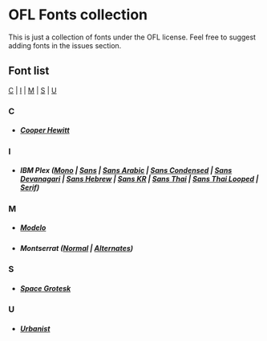 # OFL Fonts collection
This is just a collection of fonts under the OFL license. Feel free to suggest adding fonts in the issues section.

## Font list
[C](###C) | [I](###I) | [M](###M) | [S](###S) | [U](###U)

### C
- ##### [Cooper Hewitt](Fonts/Cooper\%20Hewitt)
### I
- ##### IBM Plex ([Mono](Fonts/IBM%20Plex%20Mono) | [Sans](Fonts/IBM%20Plex%20Sans) | [Sans Arabic](Fonts/IBM%20Plex%20Sans%20Arabic) | [Sans Condensed](Fonts/IBM%20Plex%20Sans%20Condensed) | [Sans Devanagari](Fonts/IBM%20Plex%20Sans%20Devanagari) | [Sans Hebrew](Fonts/IBM%20Plex%20Sans%20Hebrew) | [Sans KR](Fonts/IBM%20Plex%20Sans%20KR) | [Sans Thai](Fonts/IBM%20Plex%20Sans%20Thai) | [Sans Thai Looped](Fonts/IBM%20Plex%20Sans%20Thai%20Looped) | [Serif](Fonts/IBM%20Plex%20Serif))
### M
- ##### [Modelo](Fonts/Modelo)
- ##### Montserrat ([Normal](Fonts/Montserrat) | [Alternates](Fonts/Montserrat%20Alternates))
### S
- ##### [Space Grotesk](Fonts/Space%20Grotesk)
### U
- ##### [Urbanist](Fonts/Urbanist)